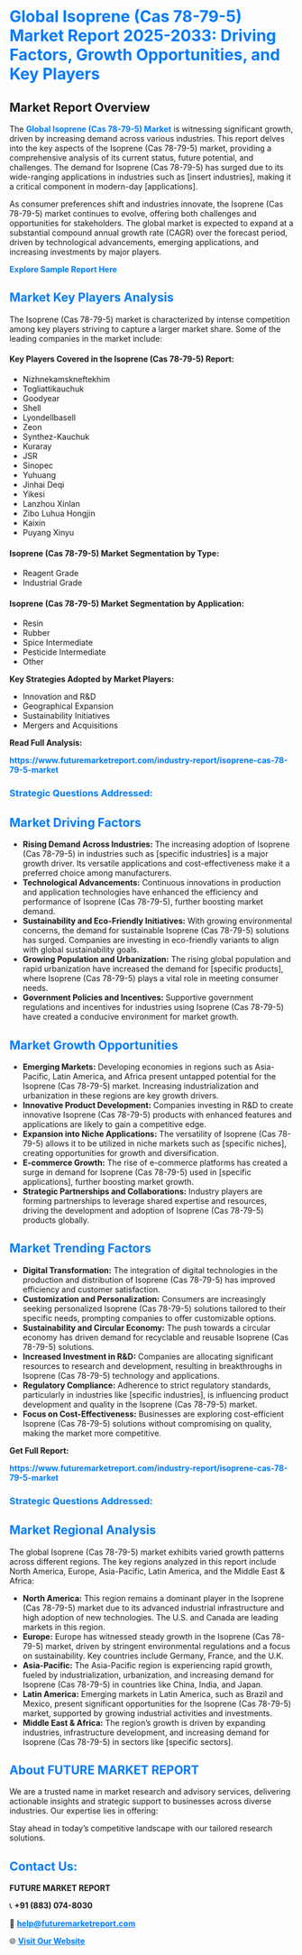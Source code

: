 <h1 style="color: #007BFF;">Global Isoprene (Cas 78-79-5) Market Report 2025-2033: Driving Factors, Growth Opportunities, and Key Players</h1>

<section id="overview">
<h2>Market Report Overview</h2>
<p>The <a href="https://www.futuremarketreport.com/industry-report/isoprene-cas-78-79-5-market" style="color: #007BFF; text-decoration: none;"><strong>Global Isoprene (Cas 78-79-5) Market</strong></a> is witnessing significant growth, driven by increasing demand across various industries. This report delves into the key aspects of the Isoprene (Cas 78-79-5) market, providing a comprehensive analysis of its current status, future potential, and challenges. The demand for Isoprene (Cas 78-79-5) has surged due to its wide-ranging applications in industries such as [insert industries], making it a critical component in modern-day [applications].</p>
<p>As consumer preferences shift and industries innovate, the Isoprene (Cas 78-79-5) market continues to evolve, offering both challenges and opportunities for stakeholders. The global market is expected to expand at a substantial compound annual growth rate (CAGR) over the forecast period, driven by technological advancements, emerging applications, and increasing investments by major players.</p>
</section>

<section id="overview">
<p><a href="https://www.futuremarketreport.com/request-sample/reportId=85209" style="color: #007BFF; text-decoration: none;"><strong>Explore Sample Report Here</strong></a></p>
</section>

<section id="key-players">
<h2 style="color: #007BFF;">Market Key Players Analysis</h2>
<p>The Isoprene (Cas 78-79-5) market is characterized by intense competition among key players striving to capture a larger market share. Some of the leading companies in the market include:</p>
<h4>Key Players Covered in the Isoprene (Cas 78-79-5) Report:</h4>
<ul><li>Nizhnekamskneftekhim</li><li>Togliattikauchuk</li><li>Goodyear</li><li>Shell</li><li>Lyondellbasell</li><li>Zeon</li><li>Synthez-Kauchuk</li><li>Kuraray</li><li>JSR</li><li>Sinopec</li><li>Yuhuang</li><li>Jinhai Deqi</li><li>Yikesi</li><li>Lanzhou Xinlan</li><li>Zibo Luhua Hongjin</li><li>Kaixin</li><li>Puyang Xinyu</li></ul>
<h4>Isoprene (Cas 78-79-5) Market Segmentation by Type:</h4>
<ul><li>Reagent Grade</li><li>Industrial Grade</li></ul>

<h4>Isoprene (Cas 78-79-5) Market Segmentation by Application:</h4>
<ul><li>Resin</li><li>Rubber</li><li>Spice Intermediate</li><li>Pesticide Intermediate</li><li>Other</li></ul>
<p><strong>Key Strategies Adopted by Market Players:</strong></p>
<ul>
<li>Innovation and R&D</li>
<li>Geographical Expansion</li>
<li>Sustainability Initiatives</li>
<li>Mergers and Acquisitions</li>
</ul>
</section>

<section>
<p><strong>Read Full Analysis: </strong></p><a href="https://www.futuremarketreport.com/industry-report/isoprene-cas-78-79-5-market" style="color: #007BFF; text-decoration: none;"><strong>https://www.futuremarketreport.com/industry-report/isoprene-cas-78-79-5-market</strong></a>
<h3 style="color: #007BFF;">Strategic Questions Addressed:</h3>
</section>

<section id="driving-factors">
<h2 style="color: #007BFF;">Market Driving Factors</h2>
<ul>
<li><strong>Rising Demand Across Industries:</strong> The increasing adoption of Isoprene (Cas 78-79-5) in industries such as [specific industries] is a major growth driver. Its versatile applications and cost-effectiveness make it a preferred choice among manufacturers.</li>
<li><strong>Technological Advancements:</strong> Continuous innovations in production and application technologies have enhanced the efficiency and performance of Isoprene (Cas 78-79-5), further boosting market demand.</li>
<li><strong>Sustainability and Eco-Friendly Initiatives:</strong> With growing environmental concerns, the demand for sustainable Isoprene (Cas 78-79-5) solutions has surged. Companies are investing in eco-friendly variants to align with global sustainability goals.</li>
<li><strong>Growing Population and Urbanization:</strong> The rising global population and rapid urbanization have increased the demand for [specific products], where Isoprene (Cas 78-79-5) plays a vital role in meeting consumer needs.</li>
<li><strong>Government Policies and Incentives:</strong> Supportive government regulations and incentives for industries using Isoprene (Cas 78-79-5) have created a conducive environment for market growth.</li>
</ul>
</section>

<section id="growth-opportunities">
<h2 style="color: #007BFF;">Market Growth Opportunities</h2>
<ul>
<li><strong>Emerging Markets:</strong> Developing economies in regions such as Asia-Pacific, Latin America, and Africa present untapped potential for the Isoprene (Cas 78-79-5) market. Increasing industrialization and urbanization in these regions are key growth drivers.</li>
<li><strong>Innovative Product Development:</strong> Companies investing in R&D to create innovative Isoprene (Cas 78-79-5) products with enhanced features and applications are likely to gain a competitive edge.</li>
<li><strong>Expansion into Niche Applications:</strong> The versatility of Isoprene (Cas 78-79-5) allows it to be utilized in niche markets such as [specific niches], creating opportunities for growth and diversification.</li>
<li><strong>E-commerce Growth:</strong> The rise of e-commerce platforms has created a surge in demand for Isoprene (Cas 78-79-5) used in [specific applications], further boosting market growth.</li>
<li><strong>Strategic Partnerships and Collaborations:</strong> Industry players are forming partnerships to leverage shared expertise and resources, driving the development and adoption of Isoprene (Cas 78-79-5) products globally.</li>
</ul>
</section>

<section id="trending-factors">
<h2 style="color: #007BFF;">Market Trending Factors</h2>
<ul>
<li><strong>Digital Transformation:</strong> The integration of digital technologies in the production and distribution of Isoprene (Cas 78-79-5) has improved efficiency and customer satisfaction.</li>
<li><strong>Customization and Personalization:</strong> Consumers are increasingly seeking personalized Isoprene (Cas 78-79-5) solutions tailored to their specific needs, prompting companies to offer customizable options.</li>
<li><strong>Sustainability and Circular Economy:</strong> The push towards a circular economy has driven demand for recyclable and reusable Isoprene (Cas 78-79-5) solutions.</li>
<li><strong>Increased Investment in R&D:</strong> Companies are allocating significant resources to research and development, resulting in breakthroughs in Isoprene (Cas 78-79-5) technology and applications.</li>
<li><strong>Regulatory Compliance:</strong> Adherence to strict regulatory standards, particularly in industries like [specific industries], is influencing product development and quality in the Isoprene (Cas 78-79-5) market.</li>
<li><strong>Focus on Cost-Effectiveness:</strong> Businesses are exploring cost-efficient Isoprene (Cas 78-79-5) solutions without compromising on quality, making the market more competitive.</li>
</ul>
</section>

<section>
<p><strong>Get Full Report: </strong></p><a href="https://www.futuremarketreport.com/industry-report/isoprene-cas-78-79-5-market" style="color: #007BFF; text-decoration: none;"><strong>https://www.futuremarketreport.com/industry-report/isoprene-cas-78-79-5-market</strong></a>
<h3 style="color: #007BFF;">Strategic Questions Addressed:</h3>
</section>


<section id="regional-analysis">
<h2 style="color: #007BFF;">Market Regional Analysis</h2>
<p>The global Isoprene (Cas 78-79-5) market exhibits varied growth patterns across different regions. The key regions analyzed in this report include North America, Europe, Asia-Pacific, Latin America, and the Middle East & Africa:</p>
<ul>
<li><strong>North America:</strong> This region remains a dominant player in the Isoprene (Cas 78-79-5) market due to its advanced industrial infrastructure and high adoption of new technologies. The U.S. and Canada are leading markets in this region.</li>
<li><strong>Europe:</strong> Europe has witnessed steady growth in the Isoprene (Cas 78-79-5) market, driven by stringent environmental regulations and a focus on sustainability. Key countries include Germany, France, and the U.K.</li>
<li><strong>Asia-Pacific:</strong> The Asia-Pacific region is experiencing rapid growth, fueled by industrialization, urbanization, and increasing demand for Isoprene (Cas 78-79-5) in countries like China, India, and Japan.</li>
<li><strong>Latin America:</strong> Emerging markets in Latin America, such as Brazil and Mexico, present significant opportunities for the Isoprene (Cas 78-79-5) market, supported by growing industrial activities and investments.</li>
<li><strong>Middle East & Africa:</strong> The region’s growth is driven by expanding industries, infrastructure development, and increasing demand for Isoprene (Cas 78-79-5) in sectors like [specific sectors].</li>
</ul>
</section>

<footer>
<h2 style="color: #007BFF;">About FUTURE MARKET REPORT</h2>
<p>We are a trusted name in market research and advisory services, delivering actionable insights and strategic support to businesses across diverse industries. Our expertise lies in offering:</p>

<p>Stay ahead in today’s competitive landscape with our tailored research solutions.</p>

<h2 style="color: #007BFF;">Contact Us:</h2>
<p><strong>FUTURE MARKET REPORT</strong></p>
<p>📞 <strong>+91 (883) 074-8030</strong></p>
<p>📧 <strong><a href="mailto:help@futuremarketreport.com" style="color: #007BFF;">help@futuremarketreport.com</a></strong></p>
<p>🌐 <strong><a href="https://www.futuremarketreport.com/" style="color: #007BFF;">Visit Our Website</a></strong></p>
</footer>